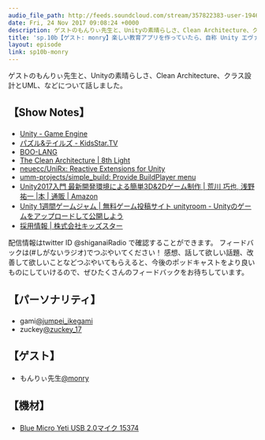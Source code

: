 ```yaml
---
audio_file_path: http://feeds.soundcloud.com/stream/357822383-user-194620696-sp10b-monry.mp3
date: Fri, 24 Nov 2017 09:08:24 +0000
description: ゲストのもんりぃ先生と、Unityの素晴らしさ、Clean Architecture、クラス設計とUML、などについて話しました。
title: 'sp.10b【ゲスト: monry】楽しい教育アプリを作っていたら、自称 Unity エヴァンジェリストになっていた話'
layout: episode
link: sp10b-monry
---
```


<p><span>ゲストのもんりぃ先生と、Unityの素晴らしさ、Clean Architecture、クラス設計とUML、などについて話しました。</span></p>
<h2>
  <p>【Show Notes】</p>
</h2>
<ul>
  <li><a href="https://unity3d.com/jp" target="_blank">Unity - Game Engine</a></li>
  <li><a href="https://www.kidsstar.tv/ja_JP/app/code0015" target="_blank">パズル&テイルズ - KidsStar.TV</a></li>
  <li><a href="http://boo-lang.org/" target="_blank">BOO-LANG</a></li>
  <li><a href="https://8thlight.com/blog/uncle-bob/2012/08/13/the-clean-architecture.html" target="_blank">The Clean Architecture | 8th Light</a></li>
  <li><a href="https://github.com/neuecc/UniRx" target="_blank">neuecc/UniRx: Reactive Extensions for Unity</a></li>
  <li><a href="https://github.com/umm-projects/simple_build" target="_blank">umm-projects/simple_build: Provide BuildPlayer menu</a></li>
  <li><a href="http://amzn.to/2AbcNdA" target="_blank">Unity2017入門 最新開発環境による簡単3D&2Dゲーム制作 | 荒川 巧也, 浅野 祐一 |本 | 通販 | Amazon</a></li>
  <li><a href="https://unityroom.com/unity1weeks" target="_blank">Unity 1週間ゲームジャム | 無料ゲーム投稿サイト unityroom - Unityのゲームをアップロードして公開しよう</a></li>
  <li><a href="https://www.kidsstar.co.jp/" target="_blank">採用情報 | 株式会社キッズスター</a></li>
</ul>
<p><span>
  配信情報はtwitter ID @shiganaiRadio で確認することができます。
  フィードバックは(#しがないラジオ)でつぶやいてください！
  感想、話して欲しい話題、改善して欲しいことなどつぶやいてもらえると、今後のポッドキャストをより良いものにしていけるので、ぜひたくさんのフィードバックをお待ちしています。
</span></p>
<h2>
  <p>【パーソナリティ】</p>
</h2>
<ul>
    <li>gami<a href="https://twitter.com/search?q=%40jumpei_ikegami&src=typd&lang=ja" target="_blank">@jumpei_ikegami</a></li>
    <li>zuckey<a href="https://twitter.com/search?q=%40zuckey_17&src=typd&lang=ja" target="_blank">@zuckey_17</a></li>
</ul>
<h2>
  <p>【ゲスト】</p>
</h2>
<ul>
  <li>もんりぃ先生<a href="https://twitter.com/monry" target="_blank">@monry</a></li>
</ul>
<h2>
  <p>【機材】</p>
</h2>
<ul>
    <li><a href="http://amzn.to/2tlkud3" target="_blank">Blue Micro Yeti USB 2.0マイク 15374</a></li>
</ul>
